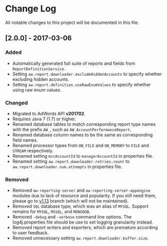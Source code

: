 # Change Log

All notable changes to this project will be documented in this file.

## [2.0.0] - 2017-03-06

### Added
- Automatically generated full suite of reports and fields from <code>ReportDefinitionService</code>.
- Setting <code>aw.report.downloader.excludeHiddenAccounts</code> to specify whether excluding hidden accounts.
- Setting <code>aw.report.definition.useRawEnumValues</code> to specify whether using raw enum values.

### Changed
- Migrated to AdWords API **v201702**.
- Requires Java 7 (1.7) or higher.
- Renamed database tables to match corresponding report type names with the prefix <code>AW_</code>, such as <code>AW_AccountPerformanceReport</code>.
- Renamed database column names to be the same as corresponding field names.
- Renamed processor types from <code>ON_FILE</code> and <code>ON_MEMORY</code> to <code>FILE</code> and <code>STREAM</code> respectively.
- Renamed setting <code>mccAccountId</code> to <code>managerAccountId</code> in properties file.
- Renamed setting <code>aw.report.downloader.retries.count</code> to <code>aw.report.downloader.num.attempts</code> in properties file.

### Removed
- Removed <code>aw-reporting-server</code> and <code>aw-reporting-server-appengine</code> modules due to lack of resource and popularity. If you still need them, please go to [v1.13](https://github.com/googleads/aw-reporting/tree/v1.13) branch (which will not be maintained).
- Removed <code>SQL</code> database type, which was an alias of <code>MYSQL</code>. Support remains for <code>MYSQL</code>, <code>MSSQL</code>, and <code>MONGODB</code>.
- Removed <code>-debug</code> and <code>-verbose</code> command line options. The log4j.properties file should be use to set logging granularity instead.
- Removed report writers and exporters, which are premature according to user feedback.
- Removed unnecessary setting <code>aw.report.downloader.buffer.size</code>.
